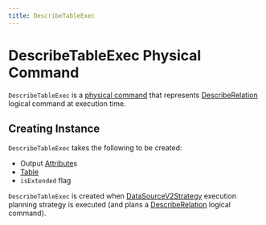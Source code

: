 ```yaml
---
title: DescribeTableExec
---
```


# DescribeTableExec Physical Command

`DescribeTableExec` is a [physical command](V2CommandExec.md) that represents [DescribeRelation](../logical-operators/DescribeRelation.md) logical command at execution time.

## Creating Instance

`DescribeTableExec` takes the following to be created:

* <span id="output"> Output [Attribute](../expressions/Attribute.md)s
* <span id="table"> [Table](../connector/Table.md)
* <span id="isExtended"> `isExtended` flag

`DescribeTableExec` is created when [DataSourceV2Strategy](../execution-planning-strategies/DataSourceV2Strategy.md) execution planning strategy is executed (and plans a [DescribeRelation](../logical-operators/DescribeRelation.md) logical command).

